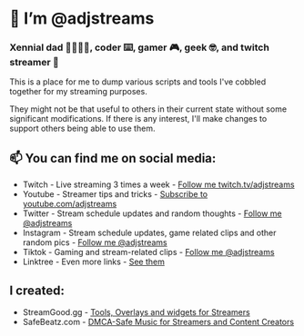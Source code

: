 # 👋 I’m @adjstreams

### Xennial dad 👨‍👩‍👦‍👦, coder ⌨️, gamer 🎮, geek 🤓, and twitch streamer 🔴

This is a place for me to dump various scripts and tools I've cobbled together for my streaming purposes.

They might not be that useful to others in their current state without some significant modifications.
If there is any interest, I'll make changes to support others being able to use them.

## 📫 You can find me on social media:

  - Twitch    - Live streaming 3 times a week - [Follow me twitch.tv/adjstreams](https://twitch.tv/adjstreams)
  - Youtube   - Streamer tips and tricks - [Subscribe to youtube.com/adjstreams](https://youtube.com/adjstreams)
  - Twitter   - Stream schedule updates and random thoughts - [Follow me @adjstreams](https://twitter.com/adjstreams)
  - Instagram - Stream schedule updates, game related clips and other random pics - [Follow me @adjstreams](https://instagram.com/adjstreams)
  - Tiktok    - Gaming and stream-related clips - [Follow me @adjstreams](https://tiktok.com/@adjstreams)
  - Linktree  - Even more links - [See them](https://linktr.ee/adjstreams)

## I created:

 - StreamGood.gg - [Tools, Overlays and widgets for Streamers](https://streamgood.gg)
 - SafeBeatz.com - [DMCA-Safe Music for Streamers and Content Creators](https://www.safebeatz.com)
